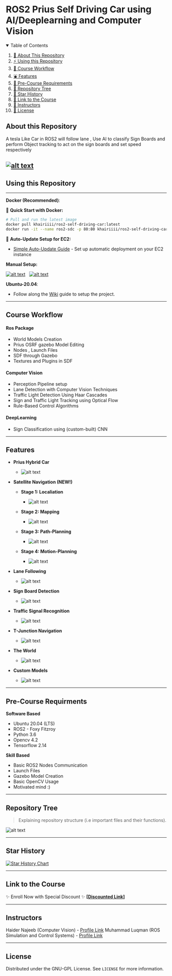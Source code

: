# ROS2 Prius Self Driving Car using AI/Deeplearning and Computer Vision

<details open="open">
  <summary>Table of Contents</summary>
  <ol>
    <li><a href="#About-this-Repository">🤝 About This Repository</a></li>
    <li><a href="#Using-this-Repository">⚡ Using this Repository</a></li>
    <li><a href="#Course-Workflow">🔄 Course Workflow</a></li>
    <li><a href="#Features">⛲ Features</a></li>
    <li><a href="#Pre-Course-Requirments">🧊 Pre-Course Requirements</a></li>
    <li><a href="#Repository-Tree">🌳 Repository Tree</a></li>
    <li><a href="#Star-History">🌟 Star History</a></li>
    <li><a href="#Link-to-the-Course">🔗 Link to the Course</a></li>
    <li><a href="#Instructors">👤 Instructors</a></li>
    <li><a href="#License">📝 License</a></li>
  </ol>
</details>

## About this Repository

A tesla Like Car in ROS2 will follow lane , Use AI to classify Sign Boards and perform Object tracking to act on the sign boards and set speed respectively

## [![alt text](https://github.com/noshluk2/ROS2-Self-Driving-Car-AI-using-OpenCV/blob/main/Images_videos/thumbnail_1.png)](https://youtu.be/D5BkqDcfw2U "Click to Watch Intro Video on Youtube")

## Using this Repository

---

**Docker (Recommended)**:

🐳 **Quick Start with Docker:**

```bash
# Pull and run the latest image
docker pull khairiiii/ros2-self-driving-car:latest
docker run -it --name ros2-sdc -p 80:80 khairiiii/ros2-self-driving-car:latest
```

🚀 **Auto-Update Setup for EC2:**

- [Simple Auto-Update Guide](docker/SETUP.md) - Set up automatic deployment on your EC2 instance

**Manual Setup:**

[![alt text](https://github.com/HaiderAbasi/ROS2-Path-Planning-and-Maze-Solving/blob/master/images/linux.png)](https://github.com/noshluk2/ROS2-Self-Driving-Car-AI-using-OpenCV/blob/main/docker/running_on_linux.md "Follow the guide to setup docker on Linux")&nbsp;&nbsp;
[![alt text](https://github.com/HaiderAbasi/ROS2-Path-Planning-and-Maze-Solving/blob/master/images/windows.png)](https://github.com/noshluk2/ROS2-Self-Driving-Car-AI-using-OpenCV/blob/main/docker/running_on_windows.md "Follow the guide to setup docker on Windows 10")&nbsp;&nbsp;

**Ubuntu-20.04**:

- Follow along the [Wiki](https://github.com/noshluk2/ROS2-Self-Driving-Car-AI-using-OpenCV/wiki/Ubuntu-20.04-Setup-Guide) guide to setup the project.

---

## Course Workflow

#### **Ros Package**

- World Models Creation
- Prius OSRF gazebo Model Editing
- Nodes , Launch Files
- SDF through Gazebo
- Textures and Plugins in SDF

#### **Computer Vision**

- Perception Pipeline setup
- Lane Detection with Computer Vision Techniques
- Traffic Light Detection Using Haar Cascades
- Sign and Traffic Light Tracking using Optical Flow
- Rule-Based Control Algorithms

#### **DeepLearning**

- Sign Classification using (custom-built) CNN

---

## Features

- **Prius Hybrid Car**

  - ![alt text](https://github.com/noshluk2/ROS2-Self-Driving-Car-AI-using-OpenCV/blob/main/Images_videos/the_car.gif)

- **Satellite Navigation (NEW!)**

  - **Stage 1: Localiation**

    - ![alt text](https://github.com/noshluk2/ROS2-Self-Driving-Car-AI-using-OpenCV/blob/main/Images_videos/Sat_Nav/1_localization.gif)

  - **Stage 2: Mapping**

    - ![alt text](https://github.com/noshluk2/ROS2-Self-Driving-Car-AI-using-OpenCV/blob/main/Images_videos/Sat_Nav/2_mapping.gif)

  - **Stage 3: Path-Planning**

    - ![alt text](https://github.com/noshluk2/ROS2-Self-Driving-Car-AI-using-OpenCV/blob/main/Images_videos/Sat_Nav/3_pathplanning.gif)

  - **Stage 4: Motion-Planning**

    - ![alt text](https://github.com/noshluk2/ROS2-Self-Driving-Car-AI-using-OpenCV/blob/main/Images_videos/Sat_Nav/4_motionplanning.gif)

- **Lane Following**
  - ![alt text](https://github.com/noshluk2/ROS2-Self-Driving-Car-AI-using-OpenCV/blob/main/Images_videos/lane_detection.gif)
- **Sign Board Detection**
  - ![alt text](https://github.com/noshluk2/ROS2-Self-Driving-Car-AI-using-OpenCV/blob/main/Images_videos/traffic_signs_boards.gif)
- **Traffic Signal Recognition**

  - ![alt text](https://github.com/noshluk2/ROS2-Self-Driving-Car-AI-using-OpenCV/blob/main/Images_videos/traffic_signal.gif)

- **T-Junction Navigation**

  - ![alt text](https://github.com/noshluk2/ROS2-Self-Driving-Car-AI-using-OpenCV/blob/main/Images_videos/j_turning.gif)

- **The World**

  - ![alt text](https://github.com/noshluk2/ROS2-Self-Driving-Car-AI-using-OpenCV/blob/main/Images_videos/world.gif)

- **Custom Models**
  - ![alt text](https://github.com/noshluk2/ROS2-Self-Driving-Car-AI-using-OpenCV/blob/main/Images_videos/custom_models.gif)

---

## Pre-Course Requirments

**Software Based**

- Ubuntu 20.04 (LTS)
- ROS2 - Foxy Fitzroy
- Python 3.6
- Opencv 4.2
- Tensorflow 2.14

**Skill Based**

- Basic ROS2 Nodes Communication
- Launch Files
- Gazebo Model Creation
- Basic OpenCV Usage
- Motivated mind :)

---

## Repository Tree

> Explaining repository structure (i.e important files and their functions).

![alt text](https://github.com/noshluk2/ROS2-Self-Driving-Car-AI-using-OpenCV/blob/main/Images_videos/ROS2_SDC_Tree.png)

---

## Star History

[![Star History Chart](https://api.star-history.com/svg?repos=noshluk2/ROS2-Self-Driving-Car-AI-using-OpenCV&type=Date)](https://star-history.com/#noshluk2/ROS2-Self-Driving-Car-AI-using-OpenCV&Date)

---

## Link to the Course

✨ Enroll Now with Special Discount ✨ **[[Discounted Link]](https://www.udemy.com/course/ros2-self-driving-car-with-deep-learning-and-computer-vision/?couponCode=STARTON)**

---

## Instructors

Haider Najeeb (Computer Vision) - [Profile Link](https://www.linkedin.com/in/haider-najeeb-68812516a/)
Muhammad Luqman (ROS Simulation and Control Systems) - [Profile Link](https://www.linkedin.com/in/muhammad-luqman-9b227a11b/)

---

## License

Distributed under the GNU-GPL License. See `LICENSE` for more information.
